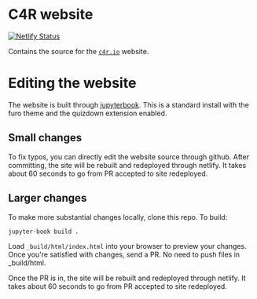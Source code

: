 # C4R website

[![Netlify Status](https://api.netlify.com/api/v1/badges/feaf3de2-e269-40ef-8d89-cf43b4c6fdfd/deploy-status)](https://app.netlify.com/sites/c4r-dev/deploys)

Contains the source for the [`c4r.io`](https://c4r.io) website. 

# Editing the website

The website is built through [jupyterbook](https://jupyterbook.org/en/stable/intro.html). This is a standard install with the furo theme and the quizdown extension enabled. 

## Small changes

To fix typos, you can directly edit the website source through github. After committing, the site will be rebuilt and redeployed through netlify. It takes about 60 seconds to go from PR accepted to site redeployed.

## Larger changes

To make more substantial changes locally, clone this repo. To build:

```
jupyter-book build .
```

Load `_build/html/index.html` into your browser to preview your changes. Once you're satisfied with changes, send a PR. No need to push files in _build/html. 

Once the PR is in, the site will be rebuilt and redeployed through netlify. It takes about 60 seconds to go from PR accepted to site redeployed.
